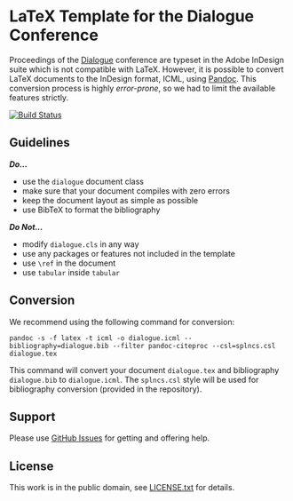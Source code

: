 # LaTeX Template for the Dialogue Conference

Proceedings of the [Dialogue](http://www.dialog-21.ru/en/) conference are typeset in the Adobe InDesign suite which is not compatible with LaTeX. However, it is possible to convert LaTeX documents to the InDesign format, ICML, using [Pandoc](https://pandoc.org). This conversion process is highly *error-prone*, so we had to limit the available features strictly.

[![Build Status](https://travis-ci.org/nlpub/dialogue-latex.svg?branch=master)](https://travis-ci.org/nlpub/dialogue-latex)

## Guidelines

***Do...***

* use the `dialogue` document class
* make sure that your document compiles with zero errors
* keep the document layout as simple as possible
* use BibTeX to format the bibliography

***Do Not...***

* modify `dialogue.cls` in any way
* use any packages or features not included in the template
* use `\ref` in the document
* use `tabular` inside `tabular`

## Conversion

We recommend using the following command for conversion:

```shell
pandoc -s -f latex -t icml -o dialogue.icml --bibliography=dialogue.bib --filter pandoc-citeproc --csl=splncs.csl dialogue.tex
```

This command will convert your document `dialogue.tex` and bibliography `dialogue.bib` to `dialogue.icml`. The `splncs.csl` style will be used for bibliography conversion (provided in the repository).

## Support

Please use [GitHub Issues](https://github.com/nlpub/dialogue-latex/issues) for getting and offering help.

## License

This work is in the public domain, see [LICENSE.txt](LICENSE.txt) for details.
